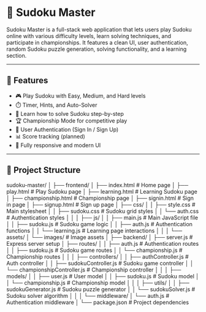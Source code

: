 # 🧠 Sudoku Master

Sudoku Master is a full-stack web application that lets users play Sudoku online with various difficulty levels, learn solving techniques, and participate in championships. It features a clean UI, user authentication, random Sudoku puzzle generation, solving functionality, and a learning section.

---

## 🚀 Features

- 🎮 Play Sudoku with Easy, Medium, and Hard levels
- ⏱️ Timer, Hints, and Auto-Solver
- 🧠 Learn how to solve Sudoku step-by-step
- 🏆 Championship Mode for competitive play
- 🔐 User Authentication (Sign In / Sign Up)
- 📊 Score tracking (planned)
- 🎨 Fully responsive and modern UI

---

## 📁 Project Structure

sudoku-master/
│
├── frontend/
│   ├── index.html                # Home page
│   ├── play.html                 # Play Sudoku page
│   ├── learning.html             # Learning Sudoku page
│   ├── championship.html         # Championship page
│   ├── signin.html               # Sign in page
│   ├── signup.html               # Sign up page
│   ├── css/
│   │   ├── style.css             # Main stylesheet
│   │   ├── sudoku.css            # Sudoku grid styles
│   │   └── auth.css              # Authentication styles
│   │
│   ├── js/
│   │   ├── main.js               # Main JavaScript file
│   │   ├── sudoku.js             # Sudoku game logic
│   │   ├── auth.js               # Authentication functions
│   │   └── learning.js           # Learning page interactions
│   │
│   └── assets/
│       └── images/               # Image assets
│
├── backend/
│   ├── server.js                 # Express server setup
│   ├── routes/
│   │   ├── auth.js               # Authentication routes
│   │   ├── sudoku.js             # Sudoku game routes
│   │   └── championship.js       # Championship routes
│   │
│   ├── controllers/
│   │   ├── authController.js     # Auth controller
│   │   ├── sudokuController.js   # Sudoku game controller
│   │   └── championshipController.js # Championship controller
│   │
│   ├── models/
│   │   ├── user.js               # User model
│   │   ├── sudoku.js             # Sudoku model
│   │   └── championship.js       # Championship model
│   │
│   ├── utils/
│   │   ├── sudokuGenerator.js    # Sudoku puzzle generator
│   │   └── sudokuSolver.js       # Sudoku solver algorithm
│   │
│   └── middleware/
│       └── auth.js               # Authentication middleware
│
└── package.json                  # Project dependencies
